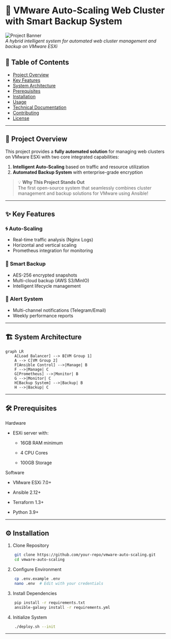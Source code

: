 # 🚀 VMware Auto-Scaling Web Cluster with Smart Backup System

![Project Banner](https://via.placeholder.com/1500x500?text=Auto-Scaling+Web+Cluster+with+Smart+Backup)  
*A hybrid intelligent system for automated web cluster management and backup on VMware ESXi*

## 📌 Table of Contents
- [Project Overview](#-project-overview)
- [Key Features](#-key-features)
- [System Architecture](#-system-architecture)
- [Prerequisites](#-prerequisites)
- [Installation](#%EF%B8%8F-installation)
- [Usage](#-usage)
- [Technical Documentation](#-technical-documentation)
- [Contributing](#-contributing)
- [License](#-license)

---

## 🌟 Project Overview

This project provides a **fully automated solution** for managing web clusters on VMware ESXi with two core integrated capabilities:

1. **Intelligent Auto-Scaling** based on traffic and resource utilization
2. **Automated Backup System** with enterprise-grade encryption

> 💡 **Why This Project Stands Out**  
> The first open-source system that seamlessly combines cluster management and backup solutions for VMware using Ansible!

---

## ✨ Key Features

### 🌀 Auto-Scaling
- Real-time traffic analysis (Nginx Logs)
- Horizontal and vertical scaling
- Prometheus integration for monitoring

### 💾 Smart Backup
- AES-256 encrypted snapshots
- Multi-cloud backup (AWS S3/MinIO)
- Intelligent lifecycle management

### 🔔 Alert System
- Multi-channel notifications (Telegram/Email)
- Weekly performance reports

---

## 🏗 System Architecture

```mermaid
graph LR
    A[Load Balancer] --> B[VM Group 1]
    A --> C[VM Group 2]
    F[Ansible Control] -->|Manage| B
    F -->|Manage| C
    G[Prometheus] -->|Monitor| B
    G -->|Monitor| C
    H[Backup System] -->|Backup| B
    H -->|Backup| C
```

---

## 🛠 Prerequisites
Hardware
- ESXi server with:

    - 16GB RAM minimum

    - 4 CPU Cores

    - 100GB Storage


Software
- VMware ESXi 7.0+

- Ansible 2.12+

- Terraform 1.3+

- Python 3.9+

---


## ⚙️ Installation

1. Clone Repository

```bash
    git clone https://github.com/your-repo/vmware-auto-scaling.git
    cd vmware-auto-scaling
```

2. Configure Environment

```bash
    cp .env.example .env
    nano .env  # Edit with your credentials
```

3. Install Dependencies
```bash
    pip install -r requirements.txt
    ansible-galaxy install -r requirements.yml
```

4. Initialize System
```bash
    ./deploy.sh --init
```

---
